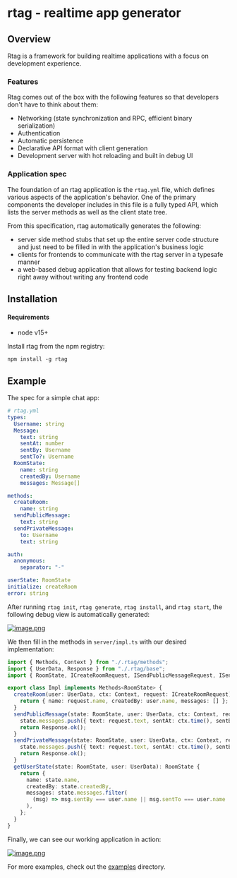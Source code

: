 # rtag - realtime app generator
## Overview
Rtag is a framework for building realtime applications with a focus on development experience.

### Features
Rtag comes out of the box with the following features so that developers don't have to think about them:
- Networking (state synchronization and RPC, efficient binary serialization)
- Authentication
- Automatic persistence
- Declarative API format with client generation
- Development server with hot reloading and built in debug UI

### Application spec
The foundation of an rtag application is the `rtag.yml` file, which defines various aspects of the application's behavior. One of the primary components the developer includes in this file is a fully typed API, which lists the server methods as well as the client state tree.

From this specification, rtag automatically generates the following:
- server side method stubs that set up the entire server code structure and just need to be filled in with the application's business logic
- clients for frontends to communicate with the rtag server in a typesafe manner
- a web-based debug application that allows for testing backend logic right away without writing any frontend code

## Installation
#### Requirements
- node v15+

Install rtag from the npm registry:

```
npm install -g rtag
```

## Example
The spec for a simple chat app:
```yml
# rtag.yml
types:
  Username: string
  Message:
    text: string
    sentAt: number
    sentBy: Username
    sentTo?: Username
  RoomState:
    name: string
    createdBy: Username
    messages: Message[]

methods:
  createRoom:
    name: string
  sendPublicMessage:
    text: string
  sendPrivateMessage:
    to: Username
    text: string

auth:
  anonymous:
    separator: "-"

userState: RoomState
initialize: createRoom
error: string
```

After running `rtag init`, `rtag generate`, `rtag install`, and `rtag start`, the following debug view is automatically generated:

[![image.png](https://i.postimg.cc/L6DLpLY3/image.png)](https://postimg.cc/1fgf0gK8)

We then fill in the methods in `server/impl.ts` with our desired implementation:
```ts
import { Methods, Context } from "./.rtag/methods";
import { UserData, Response } from "./.rtag/base";
import { RoomState, ICreateRoomRequest, ISendPublicMessageRequest, ISendPrivateMessageRequest } from "./.rtag/types";

export class Impl implements Methods<RoomState> {
  createRoom(user: UserData, ctx: Context, request: ICreateRoomRequest): RoomState {
    return { name: request.name, createdBy: user.name, messages: [] };
  }
  sendPublicMessage(state: RoomState, user: UserData, ctx: Context, request: ISendPublicMessageRequest): Response {
    state.messages.push({ text: request.text, sentAt: ctx.time(), sentBy: user.name });
    return Response.ok();
  }
  sendPrivateMessage(state: RoomState, user: UserData, ctx: Context, request: ISendPrivateMessageRequest): Response {
    state.messages.push({ text: request.text, sentAt: ctx.time(), sentBy: user.name, sentTo: request.to });
    return Response.ok();
  }
  getUserState(state: RoomState, user: UserData): RoomState {
    return {
      name: state.name,
      createdBy: state.createdBy,
      messages: state.messages.filter(
        (msg) => msg.sentBy === user.name || msg.sentTo === user.name || msg.sentTo === undefined
      ),
    };
  }
}
```

Finally, we can see our working application in action:

[![image.png](https://i.postimg.cc/fyx7XPRG/image.png)](https://postimg.cc/Pv58n2Zy)

For more examples, check out the [examples](https://github.com/hpx7/rtag/tree/develop/examples) directory.
